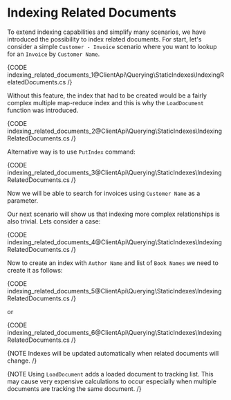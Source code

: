 # Indexing Related Documents

To extend indexing capabilities and simplify many scenarios, we have introduced the possibility to index related documents. 
For start, let's consider a simple `Customer - Invoice` scenario where you want to lookup for an `Invoice` by `Customer Name`.

{CODE indexing_related_documents_1@ClientApi\Querying\StaticIndexes\IndexingRelatedDocuments.cs /}

Without this feature, the index that had to be created would be a fairly complex multiple map-reduce index and this is why the `LoadDocument` function was introduced.

{CODE indexing_related_documents_2@ClientApi\Querying\StaticIndexes\IndexingRelatedDocuments.cs /}

Alternative way is to use `PutIndex` command:

{CODE indexing_related_documents_3@ClientApi\Querying\StaticIndexes\IndexingRelatedDocuments.cs /}

Now we will be able to search for invoices using `Customer Name` as a parameter.

Our next scenario will show us that indexing more complex relationships is also trivial. Lets consider a case:

{CODE indexing_related_documents_4@ClientApi\Querying\StaticIndexes\IndexingRelatedDocuments.cs /}

Now to create an index with `Author Name` and list of `Book Names` we need to create it as follows:

{CODE indexing_related_documents_5@ClientApi\Querying\StaticIndexes\IndexingRelatedDocuments.cs /}

or

{CODE indexing_related_documents_6@ClientApi\Querying\StaticIndexes\IndexingRelatedDocuments.cs /}

{NOTE Indexes will be updated automatically when related documents will change. /}

{NOTE Using `LoadDocument` adds a loaded document to tracking list. This may cause very expensive calculations to occur especially when multiple documents are tracking the same document. /}